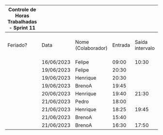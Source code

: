 | Controle de Horas Trabalhadas - Sprint 11 |  |  |  |  |  |  |  |  |  |  |
| --- | --- | --- | --- | --- | --- | --- | --- | --- | --- | --- |
| Feriado? | Data | Nome (Colaborador) | Entrada | Saída intervalo | Retorno intervalo | Saída | Total horas |  | Nome (Colaborador) | Total horas do sprint |
|  | 16/06/2023 | Felipe | 09:00 | 10:30 | 14:00 | 17:20 | 4:50:00 |  | BrenoA | 05:15 |
|  | 19/06/2023 | Felipe | 20:30 |  |  | 21:00 | 0:30:00 |  | Bruno | 00:00 |
|  | 19/06/2023 | Henrique | 20:30 |  |  | 22:00 | 1:30:00 |  | Felipe | 05:20 |
|  | 19/06/2023 | BrenoA | 19:45 |  |  | 21:50 | 2:05:00 |  | Henrique | 05:25 |
|  | 20/06/2023 | Henrique | 19:40 | 21:30 | 22:10 | 22:40 | 2:20:00 |  | Limírio | 00:00 |
|  | 21/06/2023 | Pedro | 18:00 |  |  | 19:10 | 1:10:00 |  | Pedro | 01:10 |
|  | 21/06/2023 | Henrique | 18:25 | 19:45 | 22:50 | 23:05 | 1:35:00 |  | Raquel | 00:00 |
|  | 21/06/2023 | BrenoA | 15:40 |  |  | 16:10 | 0:30:00 |  |  |  |
|  | 21/06/2023 | BrenoA | 16:30 | 17:50 | 21:40 | 23:00 | 2:40:00 |  |  |  |
